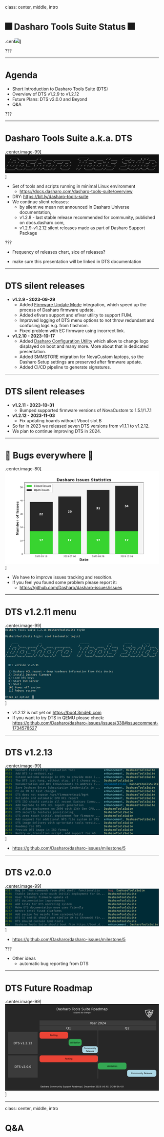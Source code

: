 class: center, middle, intro

# &#x1F386; Dasharo Tools Suite Status &#x1F386;

.center[<img src="/remark-templates/dasharo-presentation-template/images/dasharo-sygnet-white.svg" width="150px" style="margin-left:-20px">]

???

---

# Agenda

* Short Introduction to Dasharo Tools Suite (DTS)
* Overview of DTS v1.2.9 to v1.2.12
* Future Plans: DTS v2.0.0 and Beyond
* Q&A

???

---

# Dasharo Tools Suite a.k.a. DTS

.center.image-99[![](/img/dts-logo.jpg)]

* Set of tools and scripts running in minimal Linux environment
  - https://docs.dasharo.com/dasharo-tools-suite/overview
* DRY: https://bit.ly/dasharo-tools-suite
* We continue slient releases:
  - by silent we mean not announced in Dasharo Universe documentation,
  - v1.2.8 - last stable release recommended for community, published on
    docs.dasharo.com,
  - v1.2.9-v1.2.12 silent releases made as part of Dasharo Support Package

???

- Frequency of releases chart, sice of releases?
* make sure this presentation will be linked in DTS documentation

---

# DTS silent releases

* **v1.2.9 - 2023-09-29**
  * Added [Firmware Update
    Mode](https://docs.dasharo.com/guides/firmware-update/#firmware-update-mode)
    integration, which speed up the process of Dasharo firmware update.
  * Added efivars support and efivar utility to support FUM.
  * Improved logging of DTS menu options to not throw redundant and confusing
    logs e.g. from flashrom.
  * Fixed problem with EC firmware using incorrect link.
* **v1.2.10 - 2023-10-17**
  * Added [Dasharo Configuration Utility](https://github.com/Dasharo/dcu) which
    allow to change logo displayed on boot and many more. More about that in
    dedicated presentation.
  * Added SMMSTORE migration for NovaCustom laptops, so the Dasharo Setup settings
    are preserved after firmware update.
  * Added CI/CD pipeline to generate signatures.

---

# DTS silent releases

* **v1.2.11 - 2023-10-31**
  * Bumped supported firmware versions of NovaCustom to 1.5.1/1.7.1
* **v1.2.12 - 2023-11-03**
  * Fix updating boards without Vboot slot B
* So far in 2023 we released seven DTS versions from v1.1.1 to v1.2.12.
* We plan to continue improving DTS in 2024.

---

# 🐛 Bugs everywhere 🐛

.center.image-80[![](/img/dts_issues_2023q4.png)]

* We have to improve issues tracking and resoltion.
* If you feel you found some problem please report it:
  - https://github.com/Dasharo/dasharo-issues/issues

---

# DTS v1.2.11 menu

.center.image-99[![](/img/dts-v1.2.11.png)]

* v1.2.12 is not yet on https://boot.3mdeb.com
* If you want to try DTS in QEMU please check: https://github.com/Dasharo/dasharo-issues/issues/338#issuecomment-1734578527

---

# DTS v1.2.13

.center.image-99[![](/img/dts-milestone-v1.2.13.png)]

* https://github.com/Dasharo/dasharo-issues/milestone/5

---

# DTS v2.0.0

.center.image-99[![](/img/dts-milestone-v2.0.0.png)]

* https://github.com/Dasharo/dasharo-issues/milestone/5

???

* Other ideas
	- automatic bug reporting from DTS

---

# DTS Future Roadmap

.center.image-99[![](/img/dts_roadmap_v0.4.png)]

---
class: center, middle, intro

# Q&A
